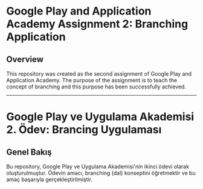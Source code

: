 # Google Play and Application Academy Assignment 2: Branching Application

## Overview
This repository was created as the second assignment of Google Play and Application Academy. The purpose of the assignment is to teach the concept of branching and this purpose has been successfully achieved.

----------------------------------------------------------------

# Google Play ve Uygulama Akademisi 2. Ödev: Brancing Uygulaması

## Genel Bakış
Bu repository, Google Play ve Uygulama Akademisi'nin ikinci ödevi olarak oluşturulmuştur. Ödevin amacı, branching (dal) konseptini öğretmektir ve bu amaç başarıyla gerçekleştirilmiştir.
